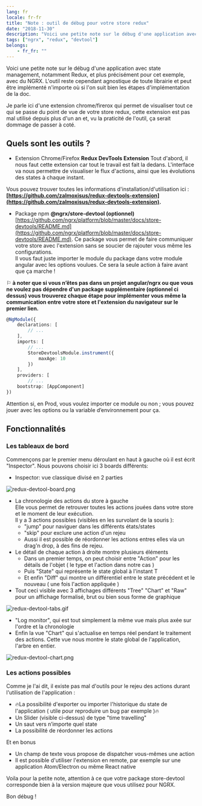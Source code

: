 ```yaml
---
lang: fr
locale: fr-fr
title: "Note : outil de débug pour votre store redux"
date: "2018-11-30"
description: "Voici une petite note sur le débug d'une application avec state management, notamment Redux, et plus précisément pour cet exemple, avec du NGRX. L'outil reste cependant agnostique de toute librairie et peut être implémenté n'importe où si l'on suit bien les étapes d'implémentation de la doc. ..."
tags: ["ngrx", "redux", "devtool"]
belongs: 
	- fr_fr: ""
---
```

Voici une petite note sur le débug d'une application avec state management, notamment Redux, et plus précisément pour cet exemple, avec du NGRX. L'outil reste cependant agnostique de toute librairie et peut être implémenté n'importe où si l'on suit bien les étapes d'implémentation de la doc.

  

Je parle ici d'une extension chrome/firerox qui permet de visualiser tout ce qui se passe du point de vue de votre store redux, cette extension est pas mal utilisé depuis plus d'un an et, vu la praticité de l'outil, ça serait dommage de passer à coté.

  

## Quels sont les outils ?

  

- Extension Chrome/Firefox **Redux DevTools Extension**
Tout d'abord, il nous faut cette extension car tout le travail est fait la dedans. L'interface va nous permettre de visualiser le flux d'actions, ainsi que les évolutions des states à chaque instant.

Vous pouvez trouver toutes les informations d'installation/d'utilisation ici :**[https://github.com/zalmoxisus/redux-devtools-extension](https://github.com/zalmoxisus/redux-devtools-extension).**

 - Package npm **@ngrx/store-devtool (optionnel)** 
[https://github.com/ngrx/platform/blob/master/docs/store-devtools/README.md](https://github.com/ngrx/platform/blob/master/docs/store-devtools/README.md).
Ce package vous permet de faire communiquer votre store avec l'extension sans se soucier de rajouter vous même les configurations.  
Il vous faut juste importer le module du package dans votre module angular avec les options voulues. Ce sera la seule action à faire avant que ça marche !

⚐ **à noter que si vous n’êtes pas dans un projet angular/ngrx ou que vous ne voulez pas dépendre d'un package supplémentaire (optionnel ci dessus) vous trouverez chaque étape pour implémenter vous même la communication entre votre store et l'extension du navigateur sur le premier lien.**

```ts
@NgModule({
    declarations: [
        // ...
    ],
    imports: [
        // ...
        StoreDevtoolsModule.instrument({
            maxAge: 10
        })
    ],
    providers: [
        // ...
    bootstrap: [AppComponent]
})
```

Attention si, en Prod, vous voulez importer ce module ou non ; vous pouvez jouer avec les options ou la variable d’environnement pour ça.

## Fonctionnalités
### Les tableaux de bord
Commençons par le premier menu déroulant en haut à gauche où il est écrit "Inspector". Nous pouvons choisir ici 3 boards différents:

 - Inspector: vue classique divisé en 2 parties

![redux-devtool-board.png](/images/redux-devtool-board.png)

 - La chronologie des actions du store à gauche  
Elle vous permet de retrouver toutes les actions jouées dans votre store et le moment de leur exécution.  
Il y a 3 actions possibles (visibles en les survolant de la souris ):
	 - "jump" pour naviguer dans les différents états/states
	- "skip" pour exclure une action d'un rejeu
	- Aussi il est possible de réordonner les actions entres elles via un drag'n drop, à des fins de rejeu.
- Le détail de chaque action à droite montre plusieurs éléments
	- Dans un premier temps, on peut choisir entre "Action" pour les détails de l'objet ( le type et l'action dans notre cas )
	- Puis "State" qui représente le state global à l'instant T
	- Et enfin "Diff" qui montre un différentiel entre le state précédent et le nouveau ( une fois l'action appliquée )
-   Tout ceci visible avec 3 affichages différents "Tree" "Chart" et "Raw" pour un affichage formalisé, brut ou bien sous forme de graphique

![redux-devtool-tabs.gif](/images/redux-devtool-tabs.gif)

-   "Log monitor", qui est tout simplement la même vue mais plus axée sur l'ordre et la chronologie
-   Enfin la vue "Chart" qui s'actualise en temps réel pendant le traitement des actions. Cette vue nous montre le state global de l'application, l'arbre en entier.

![redux-devtool-chart.png](/images/redux-devtool-chart.png)

### Les actions possibles

Comme je l'ai dit, il existe pas mal d'outils pour le rejeu des actions durant l'utilisation de l'application :

-   🔥La possibilité d'exporter ou importer l'historique du state de l'application ( utile pour reproduire un bug par exemple )🔥
-   Un Slider (visible ci-dessus) de type "time travelling"
-   Un saut vers n’importe quel state
-   La possibilité de réordonner les actions

Et en bonus

-   Un champ de texte vous propose de dispatcher vous-mêmes une action
-   Il est possible d'utiliser l'extension en remote, par exemple sur une application Atom/Electron ou même React native

Voila pour la petite note, attention à ce que votre package store-devtool corresponde bien à la version majeure que vous utilisez pour NGRX.

Bon débug !